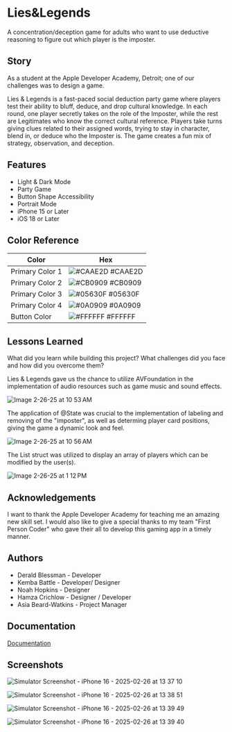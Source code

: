 # Lies&Legends

A concentration/deception game  for adults who want to use deductive reasoning to figure out which player is the imposter.

## Story
As a student at the Apple Developer Academy, Detroit; one of our challenges was to design a game. 

Lies & Legends is a fast-paced social deduction party game where players test their ability to bluff, deduce, and drop cultural knowledge. In each round, one player secretly takes on the role of the Imposter, while the rest are Legitimates who know the correct cultural reference. Players take turns giving clues related to their assigned words, trying to stay in character, blend in, or deduce who the Imposter is. The game creates a fun mix of
strategy, observation, and deception.
## Features

- Light & Dark Mode
- Party Game
- Button Shape Accessibility
- Portrait Mode
- iPhone 15 or Later
- iOS 18 or Later

## Color Reference

| Color             | Hex                                                                |
| ----------------- | ------------------------------------------------------------------ |
| Primary Color 1 | ![#CAAE2D](https://via.placeholder.com/10/CAAE2D?text=+) #CAAE2D |
| Primary Color 2 | ![#CB0909](https://via.placeholder.com/10/CB0909?text=+) #CB0909 |
| Primary Color 3| ![#05630F](https://via.placeholder.com/10/05630F?text=+) #05630F |
| Primary Color 4| ![#0A0909](https://via.placeholder.com/10/0A0909?text=+) #0A0909 |
| Button Color | ![#FFFFFF](https://via.placeholder.com/10/FFFFFF?text=+) #FFFFFF |

## Lessons Learned

What did you learn while building this project? What challenges did you face and how did you overcome them?

Lies & Legends gave us the chance to utilize AVFoundation in the implementation of audio resources such as game music and sound effects.

![Image 2-26-25 at 10 53 AM](https://github.com/user-attachments/assets/66412130-4c48-426f-9f7a-1f12445a9a98)


The application of @State was crucial to the implementation of labeling and removing of the "imposter", as well as determing player card positions, giving the game a dynamic look and feel.

![Image 2-26-25 at 10 56 AM](https://github.com/user-attachments/assets/e9cf1e7a-b66f-4cac-a441-92c5deee4051)


The List struct was utilized to display an array of players which can be modified by the user(s).

![Image 2-26-25 at 1 12 PM](https://github.com/user-attachments/assets/859982b5-3df2-4bcd-b614-2cfc395307e6)


## Acknowledgements

I want to thank the Apple Developer Academy for teaching me an amazing new skill set. I would also like to give a special thanks to my team "First Person Coder" who gave their all to develop this gaming app in a timely manner.


## Authors

- Derald Blessman - Developer
- Kemba Battle - Developer/ Designer
- Noah Hopkins - Designer
- Hamza Crichlow - Designer / Developer
- Asia Beard-Watkins - Project Manager




## Documentation

[Documentation](https://developer.apple.com/documentation/swift)


## Screenshots

![Simulator Screenshot - iPhone 16 - 2025-02-26 at 13 37 10](https://github.com/user-attachments/assets/5b59361d-9f0a-4a36-96a5-60deeca3c4b4)


![Simulator Screenshot - iPhone 16 - 2025-02-26 at 13 38 51](https://github.com/user-attachments/assets/bd7fbb17-a046-4dbf-905b-c078f5d53d32)


![Simulator Screenshot - iPhone 16 - 2025-02-26 at 13 39 49](https://github.com/user-attachments/assets/9f74386e-df28-4708-b7e9-68b5cb5bc231)


![Simulator Screenshot - iPhone 16 - 2025-02-26 at 13 39 40](https://github.com/user-attachments/assets/d3a2c69b-339f-4e02-8d8a-8068fb63b262)


